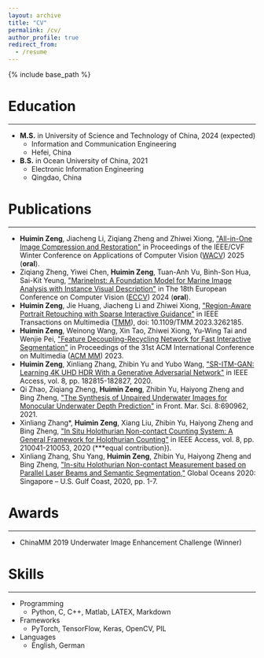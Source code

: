 ```yaml
---
layout: archive
title: "CV"
permalink: /cv/
author_profile: true
redirect_from:
  - /resume
---
```


{% include base_path %}


Education
======
---
* **M.S.** in University of Science and Technology of China, 2024 (expected)  
  * Information and Communication Engineering  
  * Hefei, China
* **B.S.** in Ocean University of China, 2021  
  * Electronic Information Engineering
  * Qingdao, China


Publications
======
---
*   **Huimin Zeng**, Jiacheng Li, Ziqiang Zheng and Zhiwei Xiong, ["All-in-One Image Compression and Restoration"]() in Proceedings of the IEEE/CVF Winter Conference on Applications of Computer Vision (<u>WACV</u>) 2025 (**oral**).
* Ziqiang Zheng, Yiwei Chen, **Huimin Zeng**, Tuan-Anh Vu, Binh-Son Hua, Sai-Kit Yeung, ["MarineInst: A Foundation Model for Marine Image Analysis with Instance Visual Description"](https://github.com/zhengziqiang/MarineInst20M) in The 18th European Conference on Computer Vision (<u>ECCV</u>) 2024 (**oral**).
* **Huimin Zeng**, Jie Huang, Jiacheng Li and Zhiwei Xiong, ["Region-Aware Portrait Retouching with Sparse Interactive Guidance"](https://ieeexplore.ieee.org/document/10081407) in IEEE Transactions on Multimedia (<u>TMM</u>), doi: 10.1109/TMM.2023.3262185.
* **Huimin Zeng**, Weinong Wang, Xin Tao, Zhiwei Xiong, Yu-Wing Tai and Wenjie Pei, ["Feature Decoupling-Recycling Network for Fast Interactive Segmentation"](https://dl.acm.org/doi/10.1145/3581783.3611837) in Proceedings of the 31st ACM International Conference on Multimedia (<u>ACM MM</u>) 2023.  
* **Huimin Zeng**, Xinliang Zhang, Zhibin Yu and Yubo Wang, ["SR-ITM-GAN: Learning 4K UHD HDR With a Generative Adversarial Network"](https://ieeexplore.ieee.org/document/9212411) in IEEE Access, vol. 8, pp. 182815-182827, 2020.
* Qi Zhao, Ziqiang Zheng, **Huimin Zeng**, Zhibin Yu, Haiyong Zheng and Bing Zheng, ["The Synthesis of Unpaired Underwater Images for Monocular Underwater Depth Prediction"](https://www.frontiersin.org/articles/10.3389/fmars.2021.690962/full) in Front. Mar. Sci. 8:690962, 2021. 
*  Xinliang Zhang*, **Huimin Zeng**, Xiang Liu, Zhibin Yu, Haiyong Zheng and Bing Zheng, ["In Situ Holothurian Non-contact Counting System: A General Framework for Holothurian Counting"](https://ieeexplore.ieee.org/document/9261353) in IEEE Access, vol. 8, pp. 210041-210053, 2020 (***equal contribution}).
* Xinliang Zhang, Shu Yang, **Huimin Zeng**, Zhibin Yu, Haiyong Zheng and Bing Zheng, ["In-situ Holothurian Non-contact Measurement based on Parallel Laser Beams and Semantic Segmentation,"](https://ieeexplore.ieee.org/document/9389008) Global Oceans 2020: Singapore – U.S. Gulf Coast, 2020, pp. 1-7.

 
[//]: # (Pending Patents)

[//]: # (======)

[//]: # (---)

[//]: # (* Holothurian Measurement based on Parallel Laser Beams and Semantic Segmentation, CN112132884A )

[//]: # ( )

Awards
======
---
* ChinaMM 2019 Underwater Image Enhancement Challenge (Winner) 

[//]: # (* National Artificial Intelligence Challenge on 4K UHD HDR &#40;Ranked top 15%&#41;)
  

Skills
======
---
* Programming
  * Python, C, C++, Matlab, LATEX, Markdown
* Frameworks 
  * PyTorch, TensorFlow, Keras, OpenCV, PIL
* Languages
  * English, German

